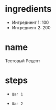 # ingredients
  - Ингредиент 1:     100
  - Ингредиент 2:     200

# name
  Тестовый Рецепт

# steps
  -     Шаг 1
  -     Шаг 2

